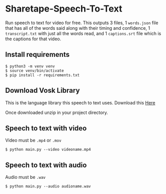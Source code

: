 # Sharetape-Speech-To-Text

Run speech to text for video for free. This outputs 3 files, 1 `words.json` file that has all of the words said along with their timing and confidence, 1 `transcript.txt` with just all the words read, and 1 `captions.srt` file which is the captions for that video.

## Install requirements

```
$ python3 -m venv venv
$ source venv/bin/activate
$ pip install -r requirements.txt
```

## Download Vosk Library

This is the language library this speech to text uses. Download this [Here](https://alphacephei.com/vosk/models/vosk-model-en-us-0.42-gigaspeech.zip)

Once downloaded unzip in your project directory.

## Speech to text with video

Video must be `.mp4` or `.mov`

```
$ python main.py --video videoname.mp4
```

## Speech to text with audio

Audio must be `.wav`

```
$ python main.py --audio audioname.wav
```
